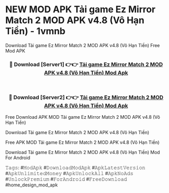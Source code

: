 # NEW MOD APK Tải game Ez Mirror Match 2 MOD APK v4.8 (Vô Hạn Tiền) - 1vmnb
Download Tải game Ez Mirror Match 2 MOD APK v4.8 (Vô Hạn Tiền) Free Mod APK

<div align="center">
<h3>🔴 Download [Server1] 👉👉 <a href="https://apk-comot.site?title=Tải_game_Ez_Mirror_Match_2_MOD_APK_v4.8_(Vô_Hạn_Tiền)">Tải game Ez Mirror Match 2 MOD APK v4.8 (Vô Hạn Tiền) Mod Apk</a></h3><br>

<h3>🔴 Download [Server2] 👉👉 <a href="https://apk-comot.site?title=Tải_game_Ez_Mirror_Match_2_MOD_APK_v4.8_(Vô_Hạn_Tiền)">Tải game Ez Mirror Match 2 MOD APK v4.8 (Vô Hạn Tiền) Mod Apk</a></h3>
</div>


Free Download APK MOD Tải game Ez Mirror Match 2 MOD APK v4.8 (Vô Hạn Tiền)

Download Tải game Ez Mirror Match 2 MOD APK v4.8 (Vô Hạn Tiền) 

Free APK MOD Tải game Ez Mirror Match 2 MOD APK v4.8 (Vô Hạn Tiền) 

Download Tải game Ez Mirror Match 2 MOD APK v4.8 (Vô Hạn Tiền) Mod For Android

𝚃𝚊𝚐𝚜: #𝙼𝚘𝚍𝙰𝚙𝚔 #𝙳𝚘𝚠𝚗𝚕𝚘𝚊𝚍𝙼𝚘𝚍𝙰𝚙𝚔 #𝙰𝚙𝚔𝙻𝚊𝚝𝚎𝚜𝚝𝚅𝚎𝚛𝚜𝚒𝚘𝚗 #𝙰𝚙𝚔𝚄𝚗𝚕𝚒𝚖𝚒𝚝𝚎𝚍𝙼𝚘𝚗𝚎𝚢 #𝙰𝚙𝚔𝚄𝚗𝚕𝚘𝚌𝚔𝙰𝚕𝚕 #𝙰𝚙𝚔𝙽𝚘𝙰𝚍𝚜 #𝚄𝚗𝚕𝚘𝚌𝚔𝙿𝚛𝚎𝚖𝚒𝚞𝚖 #𝙵𝚘𝚛𝙰𝚗𝚍𝚛𝚘𝚒𝚍 #𝙵𝚛𝚎𝚎𝙳𝚘𝚠𝚗𝚕𝚘𝚊𝚍 #home_design_mod_apk
